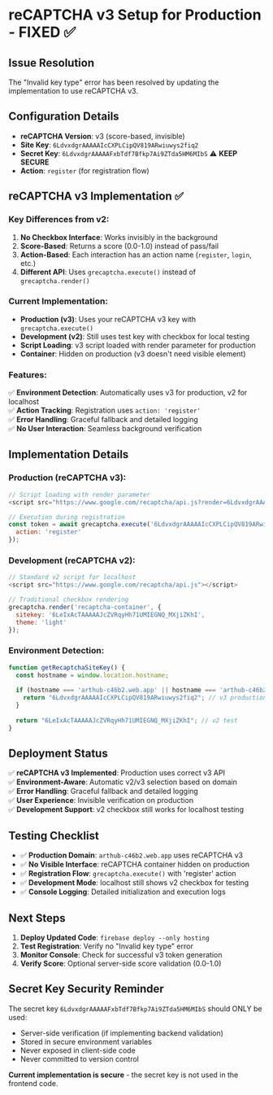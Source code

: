 # reCAPTCHA v3 Setup for Production - FIXED ✅

## Issue Resolution
The "Invalid key type" error has been resolved by updating the implementation to use reCAPTCHA v3.

## Configuration Details
- **reCAPTCHA Version**: v3 (score-based, invisible)
- **Site Key**: `6LdvxdgrAAAAAIcCXPLCipQV819ARwiuwys2fiq2` 
- **Secret Key**: `6LdvxdgrAAAAAFxbTdf7Bfkp7Ai9ZTda5HM6MIbS` ⚠️ **KEEP SECURE**
- **Action**: `register` (for registration flow)

## reCAPTCHA v3 Implementation ✅

### Key Differences from v2:
1. **No Checkbox Interface**: Works invisibly in the background
2. **Score-Based**: Returns a score (0.0-1.0) instead of pass/fail
3. **Action-Based**: Each interaction has an action name (`register`, `login`, etc.)
4. **Different API**: Uses `grecaptcha.execute()` instead of `grecaptcha.render()`

### Current Implementation:
- **Production (v3)**: Uses your reCAPTCHA v3 key with `grecaptcha.execute()`
- **Development (v2)**: Still uses test key with checkbox for local testing
- **Script Loading**: v3 script loaded with render parameter for production
- **Container**: Hidden on production (v3 doesn't need visible element)

### Features:
✅ **Environment Detection**: Automatically uses v3 for production, v2 for localhost  
✅ **Action Tracking**: Registration uses `action: 'register'`  
✅ **Error Handling**: Graceful fallback and detailed logging  
✅ **No User Interaction**: Seamless background verification

## Implementation Details

### Production (reCAPTCHA v3):
```javascript
// Script loading with render parameter
<script src="https://www.google.com/recaptcha/api.js?render=6LdvxdgrAAAAAIcCXPLCipQV819ARwiuwys2fiq2"></script>

// Execution during registration
const token = await grecaptcha.execute('6LdvxdgrAAAAAIcCXPLCipQV819ARwiuwys2fiq2', {
  action: 'register'
});
```

### Development (reCAPTCHA v2):
```javascript
// Standard v2 script for localhost
<script src="https://www.google.com/recaptcha/api.js"></script>

// Traditional checkbox rendering
grecaptcha.render('recaptcha-container', {
  sitekey: '6LeIxAcTAAAAAJcZVRqyHh71UMIEGNQ_MXjiZKhI',
  theme: 'light'
});
```

### Environment Detection:
```javascript
function getRecaptchaSiteKey() {
  const hostname = window.location.hostname;
  
  if (hostname === 'arthub-c46b2.web.app' || hostname === 'arthub-c46b2.firebaseapp.com') {
    return "6LdvxdgrAAAAAIcCXPLCipQV819ARwiuwys2fiq2"; // v3 production
  }
  
  return "6LeIxAcTAAAAAJcZVRqyHh71UMIEGNQ_MXjiZKhI"; // v2 test
}
```

## Deployment Status
✅ **reCAPTCHA v3 Implemented**: Production uses correct v3 API  
✅ **Environment-Aware**: Automatic v2/v3 selection based on domain  
✅ **Error Handling**: Graceful fallback and detailed logging  
✅ **User Experience**: Invisible verification on production  
✅ **Development Support**: v2 checkbox still works for localhost testing  

## Testing Checklist
- ✅ **Production Domain**: `arthub-c46b2.web.app` uses reCAPTCHA v3
- ✅ **No Visible Interface**: reCAPTCHA container hidden on production  
- ✅ **Registration Flow**: `grecaptcha.execute()` with 'register' action
- ✅ **Development Mode**: localhost still shows v2 checkbox for testing
- ✅ **Console Logging**: Detailed initialization and execution logs

## Next Steps
1. **Deploy Updated Code**: `firebase deploy --only hosting`
2. **Test Registration**: Verify no "Invalid key type" error
3. **Monitor Console**: Check for successful v3 token generation
4. **Verify Score**: Optional server-side score validation (0.0-1.0)

## Secret Key Security Reminder
The secret key `6LdvxdgrAAAAAFxbTdf7Bfkp7Ai9ZTda5HM6MIbS` should ONLY be used:
- Server-side verification (if implementing backend validation)
- Stored in secure environment variables
- Never exposed in client-side code
- Never committed to version control

**Current implementation is secure** - the secret key is not used in the frontend code.